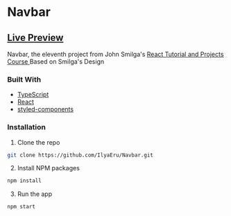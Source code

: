 # Navbar

## [Live Preview](https://ilyaeru.github.io/Navbar/)

Navbar, the eleventh project from John Smilga's [React Tutorial and Projects Course ](https://www.udemy.com/course/react-tutorial-and-projects-course/)
Based on Smilga's Design

### Built With

- [TypeScript](https://www.typescriptlang.org/)
- [React](https://reactjs.org/)
- [styled-components](https://www.styled-components.com/)

### Installation

1. Clone the repo

```sh
git clone https://github.com/IlyaEru/Navbar.git
```

2. Install NPM packages

```sh
npm install
```

3. Run the app

```sh
npm start
```
